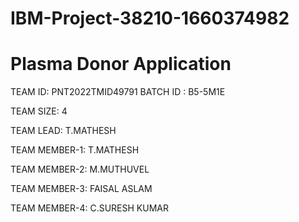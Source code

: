 # IBM-Project-38210-1660374982
# Plasma Donor Application
TEAM ID: PNT2022TMID49791
BATCH ID : B5-5M1E

TEAM SIZE: 4

TEAM LEAD: T.MATHESH

TEAM MEMBER-1: T.MATHESH

TEAM MEMBER-2: M.MUTHUVEL

TEAM MEMBER-3: FAISAL ASLAM

TEAM MEMBER-4: C.SURESH KUMAR
